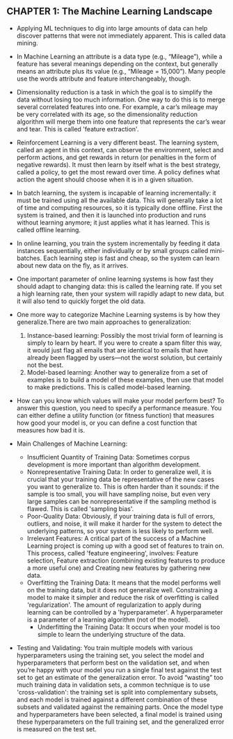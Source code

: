 ## CHAPTER 1: The Machine Learning Landscape

- Applying ML techniques to dig into large amounts of data can help discover patterns that were not immediately apparent. This is called data mining. 
- In Machine Learning an attribute is a data type (e.g., “Mileage”), while a feature has several meanings depending on the context, but generally means an attribute plus its value (e.g., “Mileage = 15,000”). Many people use the words attribute and feature interchangeably, though.
- Dimensionality reduction is a task in which the goal is to simplify the data without losing too much information. One way to do this is to merge several correlated features into one. For example, a car’s mileage may be very correlated with its age, so the dimensionality reduction algorithm will merge them into one feature that represents the car’s wear and tear. This is called 'feature extraction'.
- Reinforcement Learning is a very different beast. The learning system, called an agent in this context, can observe the environment, select and perform actions, and get rewards in return (or penalties in the form of negative rewards). It must then learn by itself what is the best strategy, called a policy, to get the most reward over time. A policy defines what action the agent should choose when it is in a given situation.
- In batch learning, the system is incapable of learning incrementally: it must be trained using all the available data. This will generally take a lot of time and computing resources, so it is typically done offline. First the system is trained, and then it is launched into production and runs without learning anymore; it just applies what it has learned. This is called offline learning.
- In online learning, you train the system incrementally by feeding it data instances sequentially, either individually or by small groups called mini-batches. Each learning step is fast and cheap, so the system can learn about new data on the fly, as it arrives.
- One important parameter of online learning systems is how fast they should adapt to changing data: this is called the learning rate. If you set a high learning rate, then your system will rapidly adapt to new data, but it will also tend to quickly forget the old data.
- One more way to categorize Machine Learning systems is by how they generalize.There are two main approaches to generalization: 
    1. Instance-based learning: Possibly the most trivial form of learning is simply to learn by heart. If you were to create a spam filter this way, it would just flag all emails that are identical to emails that have already been flagged by users—not the worst solution, but certainly not the best.
    2. Model-based learning: Another way to generalize from a set of  examples is to build a model of these examples, then use that model to make predictions. This is called model-based learning.
- How can you know which values will make your model perform best? To answer this question, you need to specify a performance measure. You can either define a utility function (or fitness function) that measures how good your model is, or you can define a cost function that measures how bad it is.
- Main Challenges of Machine Learning:
    - Insufficient Quantity of Training Data: Sometimes corpus development is more important than algorithm development.
    - Nonrepresentative Training Data: In order to generalize well, it is crucial that your training data be representative of the new cases you want to generalize to. This is often harder than it sounds: if the sample is too small, you will have sampling noise, but even very large samples can be nonrepresentative if the sampling method is flawed. This is called 'sampling bias'.
    - Poor-Quality Data: Obviously, if your training data is full of errors, outliers, and noise, it will make it harder for the system to detect the underlying patterns, so your system is less likely to perform well.
    - Irrelevant Features: A critical part of the success of a Machine Learning project is coming up with a good set of features to train on. This process, called 'feature engineering', involves: Feature selection, Feature extraction (combining existing features to produce a more useful one) and Creating new features by gathering new data.
    - Overfitting the Training Data: It means that the model performs well on the training data, but it does not generalize well. Constraining a model to make it simpler and reduce the risk of overfitting is called 'regularization'. The amount of regularization to apply during learning can be controlled by a 'hyperparameter'. A hyperparameter is a parameter of a learning algorithm (not of the model).
      - Underfitting the Training Data: It occurs when your model is too simple to learn the underlying structure of the data.

- Testing and Validating: You train multiple models with various  hyperparameters using the training set, you select the model and hyperparameters that perform best on the validation set, and when you’re  happy with your model you run a single final test against the test set to get an estimate of the generalization error. To avoid “wasting” too much training data in validation sets, a common technique is to use 'cross-validation': the training set is split into complementary subsets, and each model is trained against a different combination of these subsets and validated against the remaining parts. Once the model type and hyperparameters have been selected, a final model is trained using these hyperparameters on the full training set, and the generalized error is measured on the test set.
